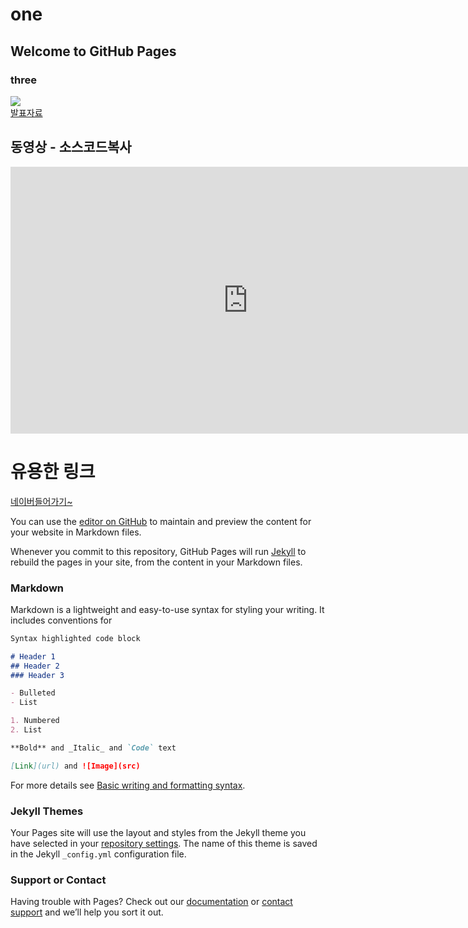 # one
## Welcome to GitHub Pages
### three

<img src = "https://www.google.co.kr/imgres?imgurl=http%3A%2F%2Fimage.dongascience.com%2FPhoto%2F2020%2F03%2F5bddba7b6574b95d37b6079c199d7101.jpg&imgrefurl=https%3A%2F%2Fm.dongascience.com%2Fnews.php%3Fidx%3D35340&tbnid=03GMjyjkGolskM&vet=12ahUKEwip-L2ypav2AhVKDN4KHfggCZkQMygBegUIARDWAQ..i&docid=HkLTyh5N1DcG8M&w=500&h=651&q=%EA%B0%95%EC%95%84%EC%A7%80&ved=2ahUKEwip-L2ypav2AhVKDN4KHfggCZkQMygBegUIARDWAQ"/> <br>
[ 발표자료](/project.pptx) <br>

## 동영상 - 소스코드복사
<iframe width="759" height="427" src="https://www.youtube.com/embed/ocYdmg-3DNs" title="YouTube video player" frameborder="0" allow="accelerometer; autoplay; clipboard-write; encrypted-media; gyroscope; picture-in-picture" allowfullscreen></iframe>

# 유용한 링크
[ 네이버들어가기~](https://www.naver.com/)

You can use the [editor on GitHub](https://github.com/pjy2958/helloworld/edit/main/README.md) to maintain and preview the content for your website in Markdown files.

Whenever you commit to this repository, GitHub Pages will run [Jekyll](https://jekyllrb.com/) to rebuild the pages in your site, from the content in your Markdown files.

### Markdown

Markdown is a lightweight and easy-to-use syntax for styling your writing. It includes conventions for

```markdown
Syntax highlighted code block

# Header 1
## Header 2
### Header 3

- Bulleted
- List

1. Numbered
2. List

**Bold** and _Italic_ and `Code` text

[Link](url) and ![Image](src)
```

For more details see [Basic writing and formatting syntax](https://docs.github.com/en/github/writing-on-github/getting-started-with-writing-and-formatting-on-github/basic-writing-and-formatting-syntax).

### Jekyll Themes

Your Pages site will use the layout and styles from the Jekyll theme you have selected in your [repository settings](https://github.com/pjy2958/helloworld/settings/pages). The name of this theme is saved in the Jekyll `_config.yml` configuration file.

### Support or Contact

Having trouble with Pages? Check out our [documentation](https://docs.github.com/categories/github-pages-basics/) or [contact support](https://support.github.com/contact) and we’ll help you sort it out.
